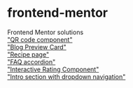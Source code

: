 # frontend-mentor
 Frontend Mentor solutions
<br>
<a href="https://bulhoesgabriel.github.io/frontend-mentor/qr-code-component/">"QR code component"</a>
<br>
<a href="https://bulhoesgabriel.github.io/frontend-mentor/blog-preview-card/">"Blog Preview Card"</a>
<br>
<a href="https://bulhoesgabriel.github.io/frontend-mentor/recipe-page/">"Recipe page"</a>
<br>
<a href="https://bulhoesgabriel.github.io/frontend-mentor/faq-accordion/">"FAQ accordion"</a>
<br>
<a href="https://bulhoesgabriel.github.io/frontend-mentor/interactive-rating-component/">"Interactive Rating Component"</a>
<br>
<a href="https://bulhoesgabriel.github.io/frontend-mentor/intro-section-with-dropdown-navigation/">"Intro section with dropdown navigation"</a>
